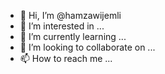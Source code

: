 - 👋 Hi, I’m @hamzawijemli
- 👀 I’m interested in ...
- 🌱 I’m currently learning ...
- 💞️ I’m looking to collaborate on ...
- 📫 How to reach me ...

<!---
hamzawijemli/hamzawijemli is a ✨ special ✨ repository because its `README.md` (this file) appears on your GitHub profile.
You can click the Preview link to take a look at your changes.
--->
